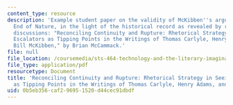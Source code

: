 ```yaml
---
content_type: resource
description: 'Example student paper on the validity of McKibben''s argument in The
  End of Nature, in the light of the historical record as revealed by readings and
  discussions: "Reconciling Continuity and Rupture: Rhetorical Strategy in Seeing
  Escalators as Tipping Points in the Writings of Thomas Carlyle, Henry Adams, and
  Bill McKibben," by Brian McCammack.'
file: null
file_location: /coursemedia/sts-464-technology-and-the-literary-imagination-spring-2008/0b5eb356caf296951520d44cec91dbdf_mccammack_final.pdf
file_type: application/pdf
resourcetype: Document
title: 'Reconciling Continuity and Rupture: Rhetorical Strategy in Seeing Escalators
  as Tipping Points in the Writings of Thomas Carlyle, Henry Adams, and Bill McKibben'
uid: 0b5eb356-caf2-9695-1520-d44cec91dbdf
---
```

